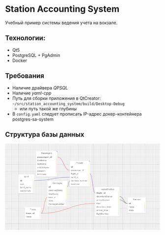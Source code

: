 # Station Accounting System

Учебный пример системы ведения учета на вокзале. 

## Технологии:
+ Qt5
+ PostgreSQL + PgAdmin
+ Docker 

## Требования
+ Наличие драйвера *QPSQL*
+ Наличие *yaml-cpp*
+ Путь для сборки приложения в QtCreator: `~/src/station_accounting_system/build/Desktop-Debug`
    + или путь такой же глубины
+ В `config.yaml` следует прописать IP-адрес докер-контейнера postgres-sa-system

## Структура базы данных
![Структура базы данных](img/Screenshot_2.png)